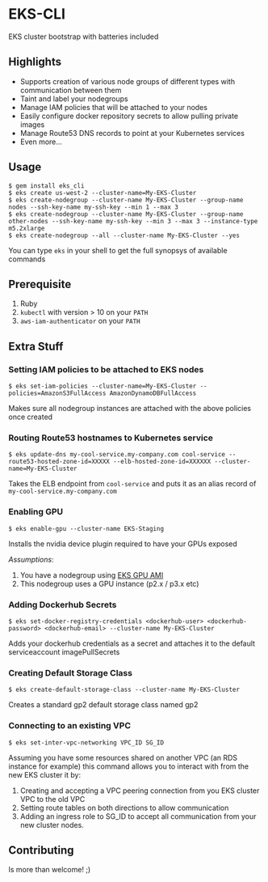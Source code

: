 # EKS-CLI

EKS cluster bootstrap with batteries included

## Highlights

* Supports creation of various node groups of different types with communication between them
* Taint and label your nodegroups
* Manage IAM policies that will be attached to your nodes
* Easily configure docker repository secrets to allow pulling private images
* Manage Route53 DNS records to point at your Kubernetes services
* Even more...

## Usage

```
$ gem install eks_cli
$ eks create us-west-2 --cluster-name=My-EKS-Cluster
$ eks create-nodegroup --cluster-name My-EKS-Cluster --group-name nodes --ssh-key-name my-ssh-key --min 1 --max 3
$ eks create-nodegroup --cluster-name My-EKS-Cluster --group-name other-nodes --ssh-key-name my-ssh-key --min 3 --max 3 --instance-type m5.2xlarge
$ eks create-nodegroup --all --cluster-name My-EKS-Cluster --yes
```

You can type `eks` in your shell to get the full synopsys of available commands

## Prerequisite

1. Ruby
2. `kubectl` with version > 10 on your `PATH`
3. `aws-iam-authenticator` on your `PATH`

## Extra Stuff

### Setting IAM policies to be attached to EKS nodes

`$ eks set-iam-policies --cluster-name=My-EKS-Cluster --policies=AmazonS3FullAccess AmazonDynamoDBFullAccess`

Makes sure all nodegroup instances are attached with the above policies once created

### Routing Route53 hostnames to Kubernetes service

`$ eks update-dns my-cool-service.my-company.com cool-service --route53-hosted-zone-id=XXXXX --elb-hosted-zone-id=XXXXXX --cluster-name=My-EKS-Cluster`

Takes the ELB endpoint from `cool-service` and puts it as an alias record of `my-cool-service.my-company.com`

### Enabling GPU

`$ eks enable-gpu --cluster-name EKS-Staging`

Installs the nvidia device plugin required to have your GPUs exposed

*Assumptions*: 

1. You have a nodegroup using [EKS GPU AMI](https://docs.aws.amazon.com/eks/latest/userguide/eks-optimized-ami.html)
2. This nodegroup uses a GPU instance (p2.x / p3.x etc)

### Adding Dockerhub Secrets

`$ eks set-docker-registry-credentials <dockerhub-user> <dockerhub-password> <dockerhub-email> --cluster-name My-EKS-Cluster`

Adds your dockerhub credentials as a secret and attaches it to the default serviceaccount imagePullSecrets

### Creating Default Storage Class

`$ eks create-default-storage-class --cluster-name My-EKS-Cluster`

Creates a standard gp2 default storage class named gp2

### Connecting to an existing VPC

`$ eks set-inter-vpc-networking VPC_ID SG_ID`

Assuming you have some resources shared on another VPC (an RDS instance for example) this command allows you to interact with from the new EKS cluster it by:

1. Creating and accepting a VPC peering connection from you EKS cluster VPC to the old VPC
2. Setting route tables on both directions to allow communication
3. Adding an ingress role to SG_ID to accept all communication from your new cluster nodes.


## Contributing

Is more than welcome! ;)
